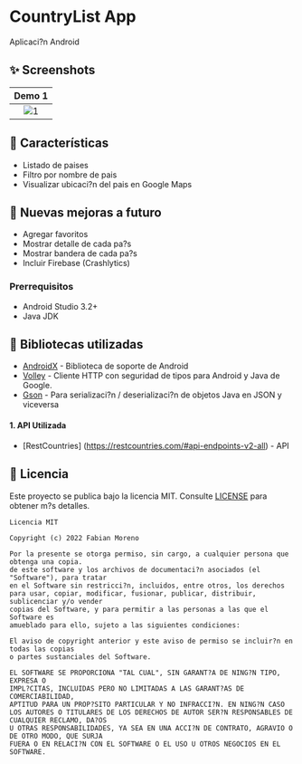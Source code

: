 # CountryList App
Aplicaci?n Android

## ✨  Screenshots
| Demo 1|
|:-:|
| ![1](demo/demo-1.gif?raw=true) |


## 🌟 Características
*   Listado de paises
*   Filtro por nombre de pais
*   Visualizar ubicaci?n del pais en Google Maps

## 🌟 Nuevas mejoras a futuro
*   Agregar favoritos
*   Mostrar detalle de cada pa?s
*   Mostrar bandera de cada pa?s    
*   Incluir Firebase (Crashlytics)

### Prerrequisitos
*   Android Studio 3.2+
*   Java JDK


## 📃 Bibliotecas utilizadas
*   [AndroidX](https://developer.android.com/jetpack/androidx/) - Biblioteca de soporte de Android
*   [Volley](https://github.com/google/volley) - Cliente HTTP con seguridad de tipos para Android y Java de Google.
*   [Gson](https://github.com/google/gson) - Para serializaci?n / deserializaci?n de objetos Java en JSON y viceversa

#### 1. API Utilizada
*   [RestCountries] (https://restcountries.com/#api-endpoints-v2-all) - API

## 📝 Licencia
Este proyecto se publica bajo la licencia MIT.
Consulte [LICENSE](./LICENSE) para obtener m?s detalles.

```
Licencia MIT

Copyright (c) 2022 Fabian Moreno

Por la presente se otorga permiso, sin cargo, a cualquier persona que obtenga una copia.
de este software y los archivos de documentaci?n asociados (el "Software"), para tratar
en el Software sin restricci?n, incluidos, entre otros, los derechos
para usar, copiar, modificar, fusionar, publicar, distribuir, sublicenciar y/o vender
copias del Software, y para permitir a las personas a las que el Software es
amueblado para ello, sujeto a las siguientes condiciones:

El aviso de copyright anterior y este aviso de permiso se incluir?n en todas las copias 
o partes sustanciales del Software.

EL SOFTWARE SE PROPORCIONA "TAL CUAL", SIN GARANT?A DE NING?N TIPO, EXPRESA O
IMPL?CITAS, INCLUIDAS PERO NO LIMITADAS A LAS GARANT?AS DE COMERCIABILIDAD,
APTITUD PARA UN PROP?SITO PARTICULAR Y NO INFRACCI?N. EN NING?N CASO
LOS AUTORES O TITULARES DE LOS DERECHOS DE AUTOR SER?N RESPONSABLES DE CUALQUIER RECLAMO, DA?OS 
U OTRAS RESPONSABILIDADES, YA SEA EN UNA ACCI?N DE CONTRATO, AGRAVIO O DE OTRO MODO, QUE SURJA 
FUERA O EN RELACI?N CON EL SOFTWARE O EL USO U OTROS NEGOCIOS EN EL SOFTWARE.